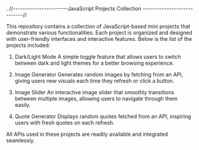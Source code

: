 .                          //-----------------------JavaScript Projects Collection ----------------------------//                            

This repository contains a collection of JavaScript-based mini projects that demonstrate various functionalities. Each project is organized and designed with user-friendly interfaces and interactive features. Below is the list of the projects included:

1. Dark/Light Mode
A simple toggle feature that allows users to switch between dark and light themes for a better browsing experience.

2. Image Generator
Generates random images by fetching from an API, giving users new visuals each time they refresh or click a button.

3. Image Slider
An interactive image slider that smoothly transitions between multiple images, allowing users to navigate through them easily.

4. Quote Generator
Displays random quotes fetched from an API, inspiring users with fresh quotes on each refresh.

All APIs used in these projects are readily available and integrated seamlessly.
